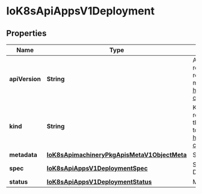 
# IoK8sApiAppsV1Deployment

## Properties
Name | Type | Description | Notes
------------ | ------------- | ------------- | -------------
**apiVersion** | **String** | APIVersion defines the versioned schema of this representation of an object. Servers should convert recognized schemas to the latest internal value, and may reject unrecognized values. More info: https://git.k8s.io/community/contributors/devel/api-conventions.md#resources |  [optional]
**kind** | **String** | Kind is a string value representing the REST resource this object represents. Servers may infer this from the endpoint the client submits requests to. Cannot be updated. In CamelCase. More info: https://git.k8s.io/community/contributors/devel/api-conventions.md#types-kinds |  [optional]
**metadata** | [**IoK8sApimachineryPkgApisMetaV1ObjectMeta**](IoK8sApimachineryPkgApisMetaV1ObjectMeta.md) | Standard object metadata. |  [optional]
**spec** | [**IoK8sApiAppsV1DeploymentSpec**](IoK8sApiAppsV1DeploymentSpec.md) | Specification of the desired behavior of the Deployment. |  [optional]
**status** | [**IoK8sApiAppsV1DeploymentStatus**](IoK8sApiAppsV1DeploymentStatus.md) | Most recently observed status of the Deployment. |  [optional]



